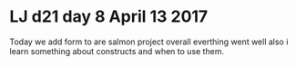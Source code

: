 # LJ d21 day 8 April 13 2017
Today we add form to are salmon project overall everthing went well also i learn something about constructs and when to use them.
